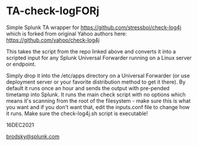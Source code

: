 # TA-check-logFORj
Simple Splunk TA wrapper for https://github.com/stressboi/check-log4j which is forked from original Yahoo authors here: https://github.com/yahoo/check-log4j

This takes the script from the repo linked above and converts it into a scripted input for any Splunk Universal Forwarder running on a Linux server or endpoint. 

Simply drop it into the /etc/apps directory on a Universal Forwarder (or use deployment server or your favorite distribution method to get it there). By default it runs once an hour and sends the output with pre-pended timetamp into Splunk. It runs the main check script with no options which means it's scanning from the root of the filesystem - make sure this is what you want and if you don't want that, edit the inputs.conf file to change how it runs. Make sure the check-log4j.sh script is executable!

16DEC2021

brodsky@splunk.com
